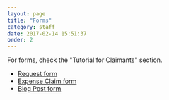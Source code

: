 ```yaml
---
layout: page
title: "Forms"
category: staff
date: 2017-02-14 15:51:37
order: 2
---
```


For forms, check the "Tutorial for Claimants" section.

- [Request form]({{site.baseurl}}/claimant/request.html)
- [Expense Claim form]({{site.baseurl}}/claimant/expense.html)
- [Blog Post form]({{site.baseurl}}/claimant/blog.html)
